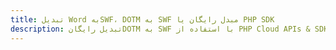 ---title: تبدیل Word بهSWF، DOTM به SWF مبدل رایگان یا PHP SDKdescription: تبدیل رایگانDOTM به SWF با استفاده از PHP Cloud APIs & SDK. همچنین اسناد Microsoft Word و OpenOffice را در Cloud ایجاد، ویرایش و رندر کنید.---